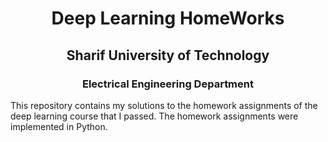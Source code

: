 <h1 align='center'> Deep Learning HomeWorks </h1>

<h2 align='center'> Sharif University of Technology </h2>

<h3 align='center'> Electrical Engineering Department </h3>

This repository contains my solutions to the homework assignments of the deep learning course that I passed. 
The homework assignments were implemented in Python.
